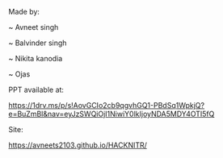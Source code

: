 Made by:

~ Avneet singh

~ Balvinder singh

~ Nikita kanodia

~ Ojas


PPT available at:

https://1drv.ms/p/s!AovGCIo2cb9qgvhGQ1-PBdSq1WpkjQ?e=BuZmBl&nav=eyJzSWQiOjI1NiwiY0lkIjoyNDA5MDY4OTI5fQ

Site:

https://avneets2103.github.io/HACKNITR/




